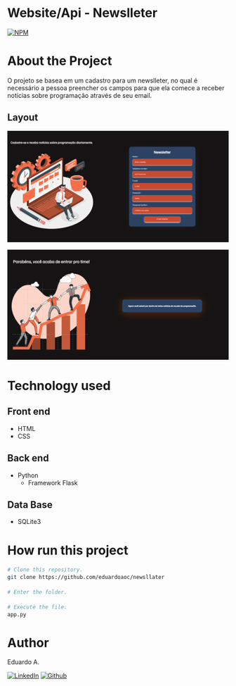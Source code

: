 # Website/Api - Newslleter

[![NPM](https://img.shields.io/npm/l/react)](https://github.com/eduardoaoc/newsllater/blob/main/LICENSE) 

# About the Project
O projeto se basea em um cadastro para um newslleter, no qual é necessário a pessoa preencher os campos para que ela comece a receber notícias sobre programação através de seu email. 
## Layout 
![Layout App](https://github.com/eduardoaoc/newsllater/blob/main/assets/newsllater.PNG) 

![Layout App](https://github.com/eduardoaoc/newsllater/blob/main/assets/register-confirm.PNG)


# Technology used

## Front end
- HTML
- CSS

## Back end
- Python
  - Framework Flask
## Data Base
- SQLite3


# How run this project

```bash
# Clone this repository.
git clone https://github.com/eduardoaoc/newsllater

# Enter the folder.

# Execute the file.
app.py
```


# Author

Eduardo A.

 [![LinkedIn](https://img.shields.io/badge/LinkedIn-%230077B5.svg?&style=flat-square&logo=linkedin&logoColor=white)](https://www.linkedin.com/in/eduardo-augusto-41436b233/) 
 [![Github](https://img.shields.io/github/followers/eduardoaoc?style=social)](https://github.com/eduardoaoc)
